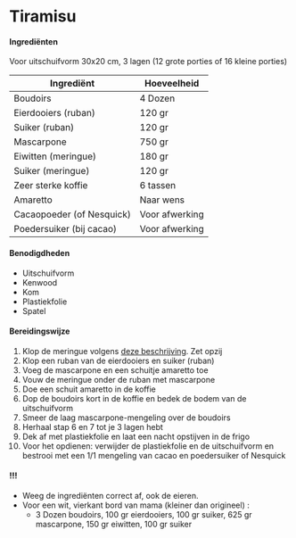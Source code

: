 # Tiramisu

#### Ingrediënten

Voor uitschuifvorm 30x20 cm, 3 lagen (12 grote porties of 16 kleine porties)

| Ingrediënt                | Hoeveelheid    |
| ------------------------- | -------------- |
| Boudoirs                  | 4 Dozen        |
| Eierdooiers (ruban)       | 120 gr         |
| Suiker (ruban)            | 120 gr         |
| Mascarpone                | 750 gr         |
| Eiwitten (meringue)       | 180 gr         |
| Suiker (meringue)         | 120 gr         |
| Zeer sterke koffie        | 6 tassen       |
| Amaretto                  | Naar wens      |
| Cacaopoeder (of Nesquick) | Voor afwerking |
| Poedersuiker (bij cacao)  | Voor afwerking |

#### Benodigdheden

- Uitschuifvorm
- Kenwood
- Kom
- Plastiekfolie
- Spatel

#### Bereidingswijze

1. Klop de meringue volgens [deze beschrijving](https://github.com/Simon-De-Wilde/Recepten/blob/master/Meringue.md). Zet opzij
2. Klop een ruban van de eierdooiers en suiker (ruban)
3. Voeg de mascarpone en een schuitje amaretto toe
4. Vouw de meringue onder de ruban met mascarpone
5. Doe een schuit amaretto in de koffie
6. Dop de boudoirs kort in de koffie en bedek de bodem van de uitschuifvorm
7. Smeer de laag mascarpone-mengeling over de boudoirs
8. Herhaal stap 6 en 7 tot je 3 lagen hebt
9. Dek af met plastiekfolie en laat een nacht opstijven in de frigo
10. Voor het opdienen: verwijder de plastiekfolie en de uitschuifvorm en bestrooi met een 1/1 mengeling van cacao en poedersuiker of Nesquick

#### !!!

- Weeg de ingrediënten correct af, ook de eieren.
- Voor een wit, vierkant bord van mama (kleiner dan origineel) :
	- 3 Dozen boudoirs, 100 gr eierdooiers, 100 gr suiker, 625 gr mascarpone, 150 gr eiwitten, 100 gr suiker